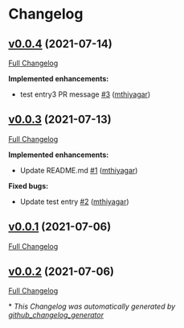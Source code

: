 # Changelog

## [v0.0.4](https://github.com/TargetReady/session2/tree/v0.0.4) (2021-07-14)

[Full Changelog](https://github.com/TargetReady/session2/compare/v0.0.3...v0.0.4)

**Implemented enhancements:**

- test entry3 PR message [\#3](https://github.com/TargetReady/session2/pull/3) ([mthiyagar](https://github.com/mthiyagar))

## [v0.0.3](https://github.com/TargetReady/session2/tree/v0.0.3) (2021-07-13)

[Full Changelog](https://github.com/TargetReady/session2/compare/v0.0.1...v0.0.3)

**Implemented enhancements:**

- Update README.md [\#1](https://github.com/TargetReady/session2/pull/1) ([mthiyagar](https://github.com/mthiyagar))

**Fixed bugs:**

- Update test entry [\#2](https://github.com/TargetReady/session2/pull/2) ([mthiyagar](https://github.com/mthiyagar))

## [v0.0.1](https://github.com/TargetReady/session2/tree/v0.0.1) (2021-07-06)

[Full Changelog](https://github.com/TargetReady/session2/compare/v0.0.2...v0.0.1)

## [v0.0.2](https://github.com/TargetReady/session2/tree/v0.0.2) (2021-07-06)

[Full Changelog](https://github.com/TargetReady/session2/compare/f16ecda3a3509d6f47f8c3b93b38473070c21755...v0.0.2)



\* *This Changelog was automatically generated by [github_changelog_generator](https://github.com/github-changelog-generator/github-changelog-generator)*
